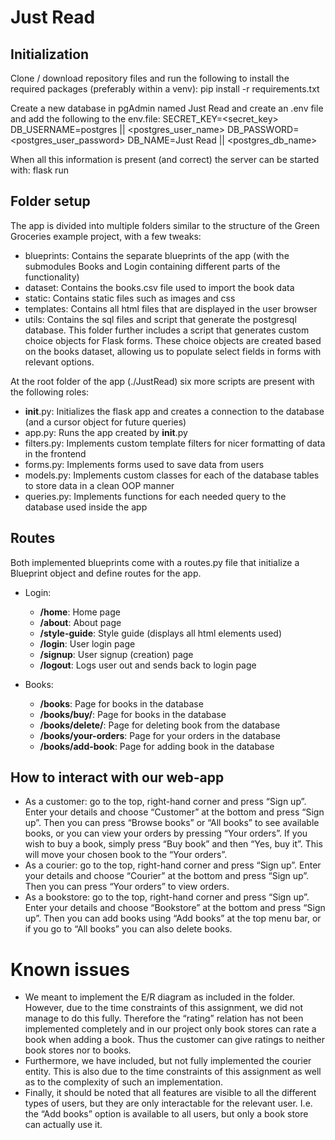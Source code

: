 # Just Read
## Initialization

Clone / download repository files and run the following to install the required packages (preferably within a venv):
	pip install -r requirements.txt

Create a new database in pgAdmin named Just Read and create an .env file and add the following to the env.file:
	SECRET_KEY=<secret_key>
	DB_USERNAME=postgres || <postgres_user_name>
	DB_PASSWORD=<postgres_user_password>
	DB_NAME=Just Read || <postgres_db_name>

When all this information is present (and correct) the server can be started with:
	flask run

## Folder setup

The app is divided into multiple folders similar to the structure of the Green Groceries example project, with a few tweaks:

- blueprints: Contains the separate blueprints of the app (with the submodules Books and Login containing different parts of the functionality)
- dataset: Contains the books.csv file used to import the book data
- static: Contains static files such as images and css
- templates: Contains all html files that are displayed in the user browser
- utils: Contains the sql files and script that generate the postgresql database. This folder further includes a script that generates custom choice objects for Flask forms. These choice objects are created based on the books dataset, allowing us to populate select fields in forms with relevant options.

At the root folder of the app (./JustRead) six more scripts are present with the following roles:

- __init__.py: Initializes the flask app and creates a connection to the database (and a cursor object for future queries)
- app.py: Runs the app created by __init__.py
- filters.py: Implements custom template filters for nicer formatting of data in the frontend
- forms.py: Implements forms used to save data from users
- models.py: Implements custom classes for each of the database tables to store data in a clean OOP manner
- queries.py: Implements functions for each needed query to the database used inside the app

## Routes 
Both implemented blueprints come with a routes.py file that initialize a Blueprint object and define routes for the app.

- Login:
	- __/home__: Home page
	- __/about__: About page
	- __/style-guide__: Style guide (displays all html elements used)
	- __/login__: User login page
	- __/signup__: User signup (creation) page
	- __/logout__: Logs user out and sends back to login page

- Books:
	- __/books__: Page for books in the database
	- __/books/buy/<pk>__: Page for books in the database
	- __/books/delete/<pk>__: Page for deleting book from the database
	- __/books/your-orders__: Page for your orders in the database
	- __/books/add-book__: Page for adding book in the database

## How to interact with our web-app
- As a customer: go to the top, right-hand corner and press “Sign up”. Enter your details and choose “Customer” at the bottom and press “Sign up”. Then you can press “Browse books” or “All books” to see available books, or you can view your orders by pressing “Your orders”. If you wish to buy a book, simply press “Buy book” and then “Yes, buy it”. This will move your chosen book to the “Your orders”.
- As a courier: go to the top, right-hand corner and press “Sign up”. Enter your details and choose “Courier” at the bottom and press “Sign up”. Then you can press “Your orders” to view orders.
- As a bookstore: go to the top, right-hand corner and press “Sign up”. Enter your details and choose “Bookstore” at the bottom and press “Sign up”. Then you can add books using “Add books”  at the top menu bar, or if you go to “All books” you can also delete books.

# Known issues
- We meant to implement the E/R diagram as included in the folder. However, due to the time constraints of this assignment, we did not manage to do this fully. Therefore the “rating” relation has not been implemented completely and in our project only book stores can rate a book when adding a book. Thus the customer can give ratings to neither book stores nor to books.
- Furthermore, we have included, but not fully implemented the courier entity. This is also due to the time constraints of this assignment as well as to the complexity of such an implementation.
- Finally, it should be noted that all features are visible to all the different types of users, but they are only interactable for the relevant user. I.e. the “Add books” option is available to all users, but only a book store can actually use it.
